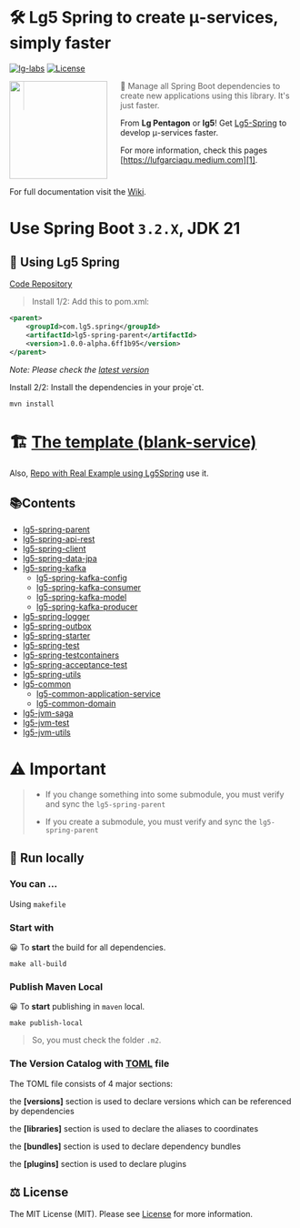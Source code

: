 # 🛠️ Lg5 Spring to create μ-services, simply faster

[![lg-labs][0]][1]
[![License][2]][LIC]

<img src="https://avatars.githubusercontent.com/u/105936384?s=400&u=290ae673580a956864a07d4aef8e4448372a836b&v=4" align="left" width="172px" height="172px"/>
<img align="left" width="0" height="172px" hspace="10"/>

> 👋 Manage all Spring Boot dependencies to create new applications using this library. It's just faster.
>

From **Lg Pentagon** or **lg5**! Get [Lg5-Spring][4] to develop μ-services faster.

For more information, check this pages [https://lufgarciaqu.medium.com][1].
<h1></h1>


For full documentation visit the [Wiki][9].

# Use Spring Boot `3.2.X`, JDK 21



## 🚀 Using Lg5 Spring
[Code Repository][4]

> Install 1/2: Add this to pom.xml:

```xml
<parent>
    <groupId>com.lg5.spring</groupId>
    <artifactId>lg5-spring-parent</artifactId>
    <version>1.0.0-alpha.6ff1b95</version>
</parent>   
```
_Note: Please check the [latest version][5]_

Install 2/2: Install the dependencies in your proje`ct.

```bash
mvn install
```

# 🏗 [The template (blank-service)][10]️ 

Also, [Repo with Real Example using Lg5Spring][7] use it.



## 📚Contents

* [lg5-spring-parent](lg5-spring-parent)
* [lg5-spring-api-rest](lg5-spring-api-rest)
* [lg5-spring-client](lg5-spring-client)
* [lg5-spring-data-jpa](lg5-spring-data-jpa)
* [lg5-spring-kafka](lg5-spring-kafka)
    * [lg5-spring-kafka-config](lg5-spring-kafka%2Flg5-spring-kafka-config)
    * [lg5-spring-kafka-consumer](lg5-spring-kafka%2Flg5-spring-kafka-consumer)
    * [lg5-spring-kafka-model](lg5-spring-kafka%2Flg5-spring-kafka-model)
    * [lg5-spring-kafka-producer](lg5-spring-kafka%2Flg5-spring-kafka-producer)
* [lg5-spring-logger](lg5-spring-logger)
* [lg5-spring-outbox](lg5-spring-outbox)
* [lg5-spring-starter](lg5-spring-starter)
* [lg5-spring-test](lg5-spring-test)
* [lg5-spring-testcontainers](lg5-spring-testcontainers)
* [lg5-spring-acceptance-test](lg5-spring-acceptance-test)
* [lg5-spring-utils](lg5-spring-utils)
* [lg5-common](lg5-common)
    * [lg5-common-application-service](lg5-common%2Flg5-common-application-service)
    * [lg5-common-domain](lg5-common%2Flg5-common-domain)
* [lg5-jvm-saga](lg5-jvm-saga)
* [lg5-jvm-test](lg5-jvm-test)
* [lg5-jvm-utils](lg5-jvm-utils)

# ⚠️ Important

> * If you change something into some submodule, you must verify and sync the `lg5-spring-parent`
>
> * If you create a submodule, you must verify and sync the `lg5-spring-parent`
> 

## 🚀 Run locally


### You can ...

Using `makefile`

### Start with

😀 To **start** the build for all dependencies.

```shell
make all-build
```

### Publish Maven Local

😀 To **start** publishing in `maven` local.

```shell
make publish-local
```

> So, you must check the folder `.m2`.


### The Version Catalog with [TOML][6] file


The TOML file consists of 4 major sections:

the **[versions]** section is used to declare versions which can be referenced by dependencies

the **[libraries]** section is used to declare the aliases to coordinates

the **[bundles]** section is used to declare dependency bundles

the **[plugins]** section is used to declare plugins

## ⚖️ License

The MIT License (MIT). Please see [License][LIC] for more information.


[0]: https://img.shields.io/badge/LgLabs-community-blue?style=flat-square

[1]: https://lufgarciaqu.medium.com

[2]: https://img.shields.io/badge/license-MIT-green?style=flat-square

[4]: https://github.com/lg-labs-pentagon/lg5-spring

[5]: https://github.com/lg-labs-pentagon/lg5-spring/packages/2125499

[6]: https://docs.gradle.org/current/userguide/platforms.html

[7]: https://github.com/lg-labs/food-ordering-system
[8]: https://github.com/lg-labs/blank-service
[9]: https://lg-labs-pentagon.github.io/lg5-spring/
[10]: https://lg-labs.github.io/blank-service



[LIC]: LICENSE

[img1]: https://github.com/lg-labs-pentagon/lg-labs-boot-parent/assets/105936384/31c27db8-1e77-478d-a38e-7acf6ba2571c






